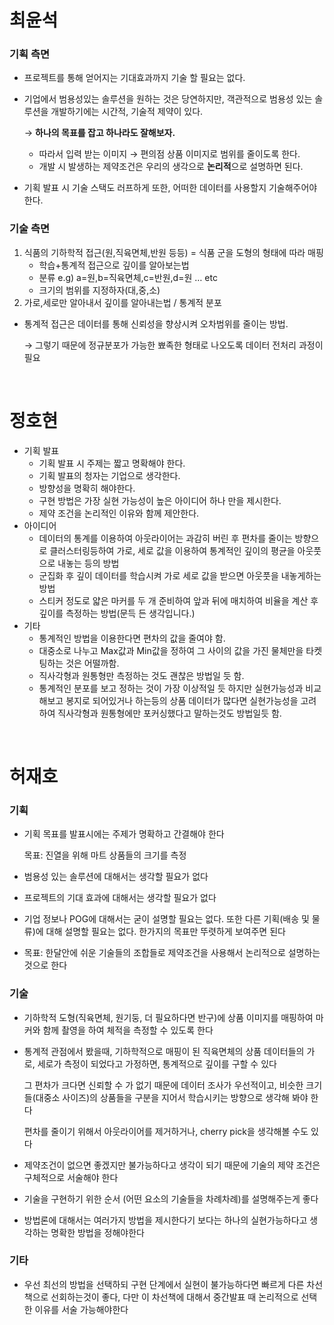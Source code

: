 
# 최윤석

### 기획 측면

- 프로젝트를 통해 얻어지는 기대효과까지 기술 할 필요는 없다.
- 기업에서 범용성있는 솔루션을 원하는 것은 당연하지만, 객관적으로 범용성 있는 솔루션을 개발하기에는 시간적, 기술적 제약이 있다.
    
    → **하나의 목표를 잡고 하나라도 잘해보자.**
    
    - 따라서 입력 받는 이미지 → 편의점 상품 이미지로 범위를 줄이도록 한다.
    - 개발 시 발생하는 제약조건은 우리의 생각으로 **논리적**으로 설명하면 된다.
- 기획 발표 시 기술 스택도 러프하게 또한, 어떠한 데이터를 사용할지 기술해주어야한다.

### 기술 측면

1. 식품의 기하학적 접근(원,직육면체,반원 등등) = 식품 군을 도형의 형태에 따라 매핑 
    - 학습+통계적 접근으로 깊이를 알아보는법
    - 분류 e.g) a=원,b=직육면체,c=반원,d=원 … etc
    - 크기의 범위를 지정하자(대,중,소)
2. 가로,세로만 알아내서 깊이를 알아내는법 / 통계적 분포
    
    
- 통계적 접근은 데이터를 통해 신뢰성을 향상시켜 오차범위를 줄이는 방법.
    
    → 그렇기 때문에 정규분포가 가능한 뾰족한 형태로 나오도록 데이터 전처리 과정이 필요

</br>

# 정호현

- 기획 발표
    - 기획 발표 시 주제는 짧고 명확해야 한다.
    - 기획 발표의 청자는 기업으로 생각한다.
    - 방향성을 명확히 해야한다.
    - 구현 방법은 가장 실현 가능성이 높은 아이디어 하나 만을 제시한다.
    - 제약 조건을 논리적인 이유와 함께 제안한다.
- 아이디어
    - 데이터의 통계를 이용하여 아웃라이어는 과감히 버린 후 편차를 줄이는 방향으로 클러스터링등하여 가로, 세로 값을 이용하여 통계적인 깊이의 평균을 아웃풋으로 내놓는 등의 방법
    - 군집화 후 깊이 데이터를 학습시켜 가로 세로 값을 받으면 아웃풋을 내놓게하는 방법
    - 스티커 정도로 얇은 마커를 두 개 준비하여 앞과 뒤에 매치하여 비율을 계산 후 깊이를 측정하는 방법(문득 든 생각입니다.)
- 기타
    - 통계적인 방법을 이용한다면 편차의 값을 줄여야 함.
    - 대중소로 나누고 Max값과 Min값을 정하여 그 사이의 값을 가진 물체만을 타켓팅하는 것은 어떨까함.
    - 직사각형과 원통형만 측정하는 것도 괜찮은 방법일 듯 함.
    - 통계적인 분포를 보고 정하는 것이 가장 이상적일 듯 하지만 실현가능성과 비교해보고 봉지로 되어있거나 하는등의 상품 데이터가 많다면 실현가능성을 고려하여 직사각형과 원통형에만 포커싱했다고 말하는것도 방법일듯 함.
    
</br>

# 허재호

### 기획

- 기획 목표를 발표시에는 주제가 명확하고 간결해야 한다
    
    목표: 진열을 위해 마트 상품들의 크기를 측정
    
- 범용성 있는 솔루션에 대해서는 생각할 필요가 없다
- 프로젝트의 기대 효과에 대해서는 생각할 필요가 없다
- 기업 정보나 POG에 대해서는 굳이 설명할 필요는 없다. 또한 다른 기획(배송 및 물류)에 대해 설명할 필요는 없다. 한가지의 목표만 뚜렷하게 보여주면 된다
- 목표: 한달안에 쉬운 기술들의 조합들로 제약조건을 사용해서 논리적으로 설명하는 것으로 한다

### 기술

- 기하학적 도형(직육면체, 원기둥, 더 필요하다면 반구)에 상품 이미지를 매핑하여 마커와 함께 촬영을 하여 체적을 측정할 수 있도록 한다
- 통계적 관점에서 봤을때, 기하학적으로 매핑이 된 직육면체의 상품 데이터들의 가로, 세로가 측정이 되었다고 가정하면, 통계적으로 깊이를 구할 수 있다
    
    그 편차가 크다면 신뢰할 수 가 없기 때문에 데이터 조사가 우선적이고, 비슷한 크기들(대중소 사이즈)의 상품들을 구분을 지어서 학습시키는 방향으로 생각해 봐야 한다
    
    편차를 줄이기 위해서 아웃라이어를 제거하거나, cherry pick을 생각해볼 수도 있다
    
- 제약조건이 없으면 좋겠지만 불가능하다고 생각이 되기 때문에 기술의 제약 조건은 구체적으로 서술해야 한다
- 기술을 구현하기 위한 순서 (어떤 요소의 기술들을 차례차례)를 설명해주는게 좋다
- 방법론에 대해서는 여러가지 방법을 제시한다기 보다는 하나의 실현가능하다고 생각하는 명확한 방법을 정해야한다

### 기타

- 우선 최선의 방법을 선택하되 구현 단계에서 실현이 불가능하다면 빠르게 다른 차선책으로 선회하는것이 좋다, 다만 이 차선책에 대해서 중간발표 때 논리적으로 선택한 이유를 서술 가능해야한다